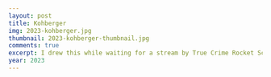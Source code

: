```yaml
---
layout: post
title: Kohberger
img: 2023-kohberger.jpg
thumbnail: 2023-kohberger-thumbnail.jpg
comments: true
excerpt: I drew this while waiting for a stream by True Crime Rocket Science to start. It's based on a photo of the 2022 University of Idaho killings suspect in court.
year: 2023
---
```

